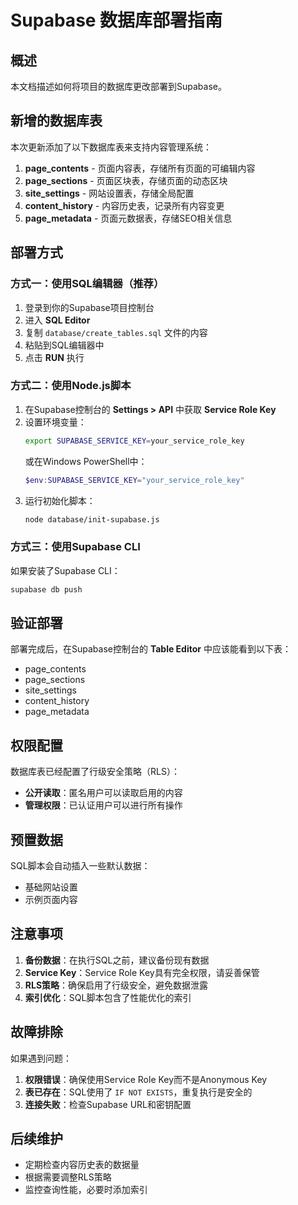 # Supabase 数据库部署指南

## 概述
本文档描述如何将项目的数据库更改部署到Supabase。

## 新增的数据库表

本次更新添加了以下数据库表来支持内容管理系统：

1. **page_contents** - 页面内容表，存储所有页面的可编辑内容
2. **page_sections** - 页面区块表，存储页面的动态区块
3. **site_settings** - 网站设置表，存储全局配置
4. **content_history** - 内容历史表，记录所有内容变更
5. **page_metadata** - 页面元数据表，存储SEO相关信息

## 部署方式

### 方式一：使用SQL编辑器（推荐）

1. 登录到你的Supabase项目控制台
2. 进入 **SQL Editor**
3. 复制 `database/create_tables.sql` 文件的内容
4. 粘贴到SQL编辑器中
5. 点击 **RUN** 执行

### 方式二：使用Node.js脚本

1. 在Supabase控制台的 **Settings > API** 中获取 **Service Role Key**
2. 设置环境变量：
   ```bash
   export SUPABASE_SERVICE_KEY=your_service_role_key
   ```
   或在Windows PowerShell中：
   ```powershell
   $env:SUPABASE_SERVICE_KEY="your_service_role_key"
   ```
3. 运行初始化脚本：
   ```bash
   node database/init-supabase.js
   ```

### 方式三：使用Supabase CLI

如果安装了Supabase CLI：
```bash
supabase db push
```

## 验证部署

部署完成后，在Supabase控制台的 **Table Editor** 中应该能看到以下表：
- page_contents
- page_sections  
- site_settings
- content_history
- page_metadata

## 权限配置

数据库表已经配置了行级安全策略（RLS）：
- **公开读取**：匿名用户可以读取启用的内容
- **管理权限**：已认证用户可以进行所有操作

## 预置数据

SQL脚本会自动插入一些默认数据：
- 基础网站设置
- 示例页面内容

## 注意事项

1. **备份数据**：在执行SQL之前，建议备份现有数据
2. **Service Key**：Service Role Key具有完全权限，请妥善保管
3. **RLS策略**：确保启用了行级安全，避免数据泄露
4. **索引优化**：SQL脚本包含了性能优化的索引

## 故障排除

如果遇到问题：

1. **权限错误**：确保使用Service Role Key而不是Anonymous Key
2. **表已存在**：SQL使用了 `IF NOT EXISTS`，重复执行是安全的
3. **连接失败**：检查Supabase URL和密钥配置

## 后续维护

- 定期检查内容历史表的数据量
- 根据需要调整RLS策略
- 监控查询性能，必要时添加索引
